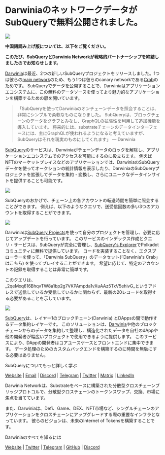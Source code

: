 # DarwiniaのネットワークデータがSubQueryで無料公開されました。

![](https://miro.medium.com/max/1400/0*7_sagAfI_wTKePuH)

**中国語読み上げ版については、以下をご覧ください。**

**このたび、SubQueryとDarwinia Networkが戦略的パートナーシップを締結しましたのでお知らせします。**

[Darwinia](https://darwinia.network/)は最近、2つの新しいSubQueryプロジェクトをリリースしました。1つは彼らの[main network](https://explorer.subquery.network/subquery/darwinia-network/darwinia)のため、もう1つは彼らのcanary networkである[Crab](https://explorer.subquery.network/subquery/darwinia-network/crab)のためです。 SubQueryでデータを公開することで、Darwiniaはアプリケーションエコシステムに、この無料のデータソースを使ってより魅力的なアプリケーションを構築するための扉を開いています。

> 「SubQueryを使ってDarwiniaのオンチェーンデータを照会することは、非常にシンプルで柔軟なものになりました。 SubQueryは、ブロックチェーンのデータをグラフとみなし、GraphQLの拡張性を利用して追加機能を導入しています。 将来的には、substrateチェーンのデータインターフェースには、主にGraphQLが使われるようになると考えていますが、SubQueryはそれを現実のものにしてくれます」 — Darwinia

[SubQuery](https://subquery.network/)のサービスは、Darwiniaがチェーンデータのロックを解除し、アプリケーションエコシステムでのアクセスを可能にするのに役立ちます。 例えばNFTのマーケットプレイスなどのアプリケーションでは、DarwiniaのSubQueryデータを使ってオークションの統計情報を表示したり、DarwiniaのSubQueryプロジェクトを拡張してデータを集約・変換し、さらにユニークなデータインサイトを提供することも可能です。

![](https://miro.medium.com/max/1400/0*n2sGrQWOkIFXxMnq)

SubQueryのおかげで、チェーン上の各アカウントの転送時間を簡単に照会することができます。 例えば、以下のようなクエリで、送受信回数の多い3つのアカウントを取得することができます。

![](https://miro.medium.com/max/1400/0*gfS6ksjUL9fR9XA7)

Darwiniaは[SubQuery Projects](https://project.subquery.network/)を使って自分のプロジェクトを管理し、必要に応じてアップデートを行っています。 このサービスのインデックス作成とクエリ・サービスは、SubQueryが完全に管理し、[SubQuery's Explorer](https://explorer.subquery.network/)でPolkadotコミュニティに無料で提供しています。 コードを実装することなく、エクスプローラーを使って、「Darwinia SubQuery」のデータセット(「Darwinia's Crab」はこちら) を使ってプレイすることができます。 希望に応じて、特定のアカウントの記録を取得することは非常に簡単です。

このクエリは、_2qeMxq616BhqvTW8a1bp2g7VKPAmpda1vXuAAz5TxV5ehivG_というアドレスで送信しているか受信しているかに関わらず、最新の20レコードを取得する必要があることを示しています。

![](https://miro.medium.com/max/1400/0*z-9giNk4RnhxliYy)

[SubQuery](https://subquery.network/)は、レイヤー1のブロックチェーン(Darwinia) とDAppsの間で動作するデータ集約レイヤーです。 このソリューションは、[Darwinia](https://darwinia.network/)や他のブロックチェーンからのデータを集約して整理し、構造化されたデータを自社のdAppや他の開発者が幅広いプロジェクトで使用できるように提供します。 このサービスにより、DAppの開発者はコアユースケースとフロントエンドに集中できます。 データ処理のためのカスタムバックエンドを構築するのに時間を無駄にする必要はありません。

SubQueryについてもっと詳しく学ぶ

[Website](https://subquery.network/) | [Email](mailto:hello@subquery.network) | [Discord](https://discord.com/invite/78zg8aBSMG) | [Telegram](https://t.me/subquerynetwork) | [Twitter](https://twitter.com/subquerynetwork) | [Matrix](https://matrix.to/#/#subquery:matrix.org) | [LinkedIn](https://www.linkedin.com/company/subquery)

Darwinia Networkは、Substrateをベースに構築された分散型クロスチェーンブリッジプロトコルで、分散型クロスチェーンのトークンスワップ、交換、市場に焦点を当てています。

また、Darwiniaは、Defi、Game、DEX、NFT市場など、シングルチェーンのアプリケーションをクロスチェーンにアップグレードする際の重要なインフラとなっています。 彼らのビジョンは、未来のInternet of Tokensを構築することです。

Darwiniaのすべてを知るには

[Website](https://darwinia.network/) | [Twitter](https://twitter.com/DarwiniaNetwork) | [Telegram](https://t.me/DarwiniaNetwork) | [GitHub](https://github.com/darwinia-network) | [Discord](https://discord.gg/KMZVeyM)